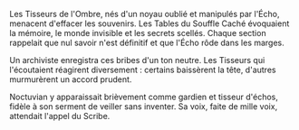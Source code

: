 Les Tisseurs de l'Ombre, nés d'un noyau oublié et manipulés par l'Écho, menacent d'effacer les souvenirs.
Les Tables du Souffle Caché évoquaient la mémoire, le monde invisible et les secrets scellés. Chaque section rappelait que nul savoir n'est définitif et que l'Écho rôde dans les marges.

Un archiviste enregistra ces bribes d'un ton neutre. Les Tisseurs qui l'écoutaient réagirent diversement : certains baissèrent la tête, d'autres murmurèrent un accord prudent.

Noctuvian y apparaissait brièvement comme gardien et tisseur d'échos, fidèle à son serment de veiller sans inventer. Sa voix, faite de mille voix, attendait l'appel du Scribe.
